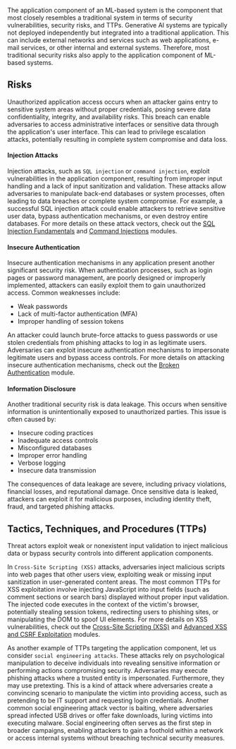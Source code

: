 The application component of an ML-based system is the component that most closely resembles a traditional system in terms of security vulnerabilities, security risks, and TTPs. Generative AI systems are typically not deployed independently but integrated into a traditional application. This can include external networks and services such as web applications, e-mail services, or other internal and external systems. Therefore, most traditional security risks also apply to the application component of ML-based systems.

## Risks

Unauthorized application access occurs when an attacker gains entry to sensitive system areas without proper credentials, posing severe data confidentiality, integrity, and availability risks. This breach can enable adversaries to access administrative interfaces or sensitive data through the application's user interface. This can lead to privilege escalation attacks, potentially resulting in complete system compromise and data loss.

#### Injection Attacks

Injection attacks, such as `SQL injection` or `command injection`, exploit vulnerabilities in the application component, resulting from improper input handling and a lack of input sanitization and validation. These attacks allow adversaries to manipulate back-end databases or system processes, often leading to data breaches or complete system compromise. For example, a successful SQL injection attack could enable attackers to retrieve sensitive user data, bypass authentication mechanisms, or even destroy entire databases. For more details on these attack vectors, check out the [SQL Injection Fundamentals](https://academy.hackthebox.com/module/details/33) and [Command Injections](https://academy.hackthebox.com/module/details/109) modules.

#### Insecure Authentication

Insecure authentication mechanisms in any application present another significant security risk. When authentication processes, such as login pages or password management, are poorly designed or improperly implemented, attackers can easily exploit them to gain unauthorized access. Common weaknesses include:

- Weak passwords
- Lack of multi-factor authentication (MFA)
- Improper handling of session tokens

An attacker could launch brute-force attacks to guess passwords or use stolen credentials from phishing attacks to log in as legitimate users. Adversaries can exploit insecure authentication mechanisms to impersonate legitimate users and bypass access controls. For more details on attacking insecure authentication mechanisms, check out the [Broken Authentication](https://academy.hackthebox.com/module/details/80) module.
#### Information Disclosure

Another traditional security risk is data leakage. This occurs when sensitive information is unintentionally exposed to unauthorized parties. This issue is often caused by:

- Insecure coding practices
- Inadequate access controls
- Misconfigured databases
- Improper error handling
- Verbose logging
- Insecure data transmission

The consequences of data leakage are severe, including privacy violations, financial losses, and reputational damage. Once sensitive data is leaked, attackers can exploit it for malicious purposes, including identity theft, fraud, and targeted phishing attacks.
## Tactics, Techniques, and Procedures (TTPs)

Threat actors exploit weak or nonexistent input validation to inject malicious data or bypass security controls into different application components.

In `Cross-Site Scripting (XSS)` attacks, adversaries inject malicious scripts into web pages that other users view, exploiting weak or missing input sanitization in user-generated content areas. The most common TTPs for XSS exploitation involve injecting JavaScript into input fields (such as comment sections or search bars) displayed without proper input validation. The injected code executes in the context of the victim's browser, potentially stealing session tokens, redirecting users to phishing sites, or manipulating the DOM to spoof UI elements. For more details on XSS vulnerabilities, check out the [Cross-Site Scripting (XSS)](https://academy.hackthebox.com/module/details/103) and [Advanced XSS and CSRF Exploitation](https://academy.hackthebox.com/module/details/235) modules.

As another example of TTPs targeting the application component, let us consider `social engineering attacks`. These attacks rely on psychological manipulation to deceive individuals into revealing sensitive information or performing actions compromising security. Adversaries may execute phishing attacks where a trusted entity is impersonated. Furthermore, they may use pretexting. This is a kind of attack where adversaries create a convincing scenario to manipulate the victim into providing access, such as pretending to be IT support and requesting login credentials. Another common social engineering attack vector is baiting, where adversaries spread infected USB drives or offer fake downloads, luring victims into executing malware. Social engineering often serves as the first step in broader campaigns, enabling attackers to gain a foothold within a network or access internal systems without breaching technical security measures.




